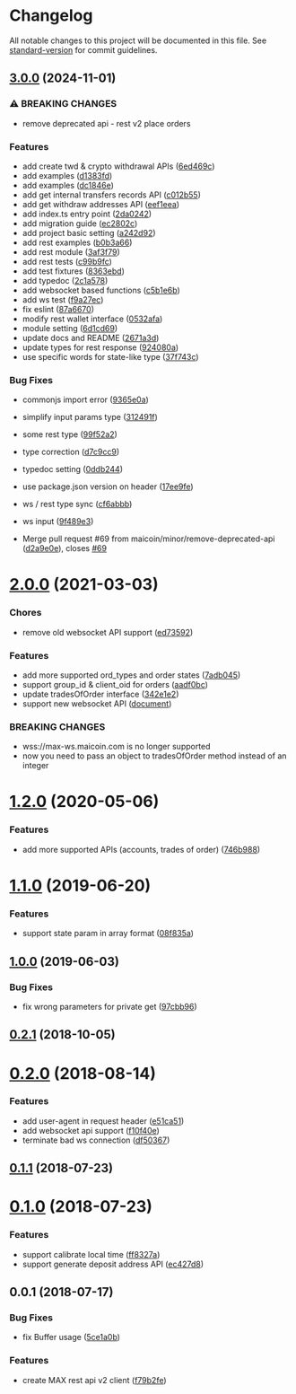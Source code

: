 # Changelog

All notable changes to this project will be documented in this file. See [standard-version](https://github.com/conventional-changelog/standard-version) for commit guidelines.

## [3.0.0](https://github.com/maicoin/max-exchange-api-node/compare/v2.0.0...v3.0.0) (2024-11-01)


### ⚠ BREAKING CHANGES

* remove deprecated api - rest v2 place orders

### Features

* add create twd & crypto withdrawal APIs ([6ed469c](https://github.com/maicoin/max-exchange-api-node/commit/6ed469cbe283256ac2019709b4760a7dc8fe2d3c))
* add examples ([d1383fd](https://github.com/maicoin/max-exchange-api-node/commit/d1383fd10de4bf03559b7b2a78ef5f5c4addf8ce))
* add examples ([dc1846e](https://github.com/maicoin/max-exchange-api-node/commit/dc1846e2c7c3c820842b86596a16b4367d6b7bc1))
* add get internal transfers records API ([c012b55](https://github.com/maicoin/max-exchange-api-node/commit/c012b55ea4076a01cb6ab4d42e04948f96598981))
* add get withdraw addresses API ([eef1eea](https://github.com/maicoin/max-exchange-api-node/commit/eef1eea59320cafe8f40ac5feb9dea65ef931c31))
* add index.ts entry point ([2da0242](https://github.com/maicoin/max-exchange-api-node/commit/2da02422c3e61c3171caee4416ad6773382ef56f))
* add migration guide ([ec2802c](https://github.com/maicoin/max-exchange-api-node/commit/ec2802c4de512e251a2892b58a2dcc7f792ce38b))
* add project basic setting ([a242d92](https://github.com/maicoin/max-exchange-api-node/commit/a242d92c6b612a91c42c571cc12ec7cd992f6600))
* add rest examples ([b0b3a66](https://github.com/maicoin/max-exchange-api-node/commit/b0b3a66ba6ae8bc31adeedbae1ef8aa78a852f3f))
* add rest module ([3af3f79](https://github.com/maicoin/max-exchange-api-node/commit/3af3f792601918173ce69e37e9ddbd099bd437dd))
* add rest tests ([c99b9fc](https://github.com/maicoin/max-exchange-api-node/commit/c99b9fc4b2a28185ddef54ef0efaf543722b8713))
* add test fixtures ([8363ebd](https://github.com/maicoin/max-exchange-api-node/commit/8363ebd6c5ea40194c965be6d1dad225ec77abbb))
* add typedoc ([2c1a578](https://github.com/maicoin/max-exchange-api-node/commit/2c1a578151ac73f88051bced8d9b35bc108fc22a))
* add websocket based functions ([c5b1e6b](https://github.com/maicoin/max-exchange-api-node/commit/c5b1e6bd0b692c111645f658d84d375aa96fb8e2))
* add ws test ([f9a27ec](https://github.com/maicoin/max-exchange-api-node/commit/f9a27ecef4fbaf07ff2d3e4d9cd58223cb698c89))
* fix eslint ([87a6670](https://github.com/maicoin/max-exchange-api-node/commit/87a6670847cb3851f3db72cb47414c43e546eea2))
* modify rest wallet interface ([0532afa](https://github.com/maicoin/max-exchange-api-node/commit/0532afa871fe6f878010da82d26ce085d4e9bdbb))
* module setting ([6d1cd69](https://github.com/maicoin/max-exchange-api-node/commit/6d1cd69eb8a2e8a31b19924327eea6c0c37dd50d))
* update docs and README ([2671a3d](https://github.com/maicoin/max-exchange-api-node/commit/2671a3d62320884d1d961ebf3b48f6627961f267))
* update types for rest response ([924080a](https://github.com/maicoin/max-exchange-api-node/commit/924080acb4eb9b30d1a70d97b7738994c113714e))
* use specific words for state-like type ([37f743c](https://github.com/maicoin/max-exchange-api-node/commit/37f743cae187ec7910be99f1a6f8cf0fd321c870))


### Bug Fixes

* commonjs import error ([9365e0a](https://github.com/maicoin/max-exchange-api-node/commit/9365e0a82135b3cd3811c73fc696ed28e9247557))
* simplify input params type ([312491f](https://github.com/maicoin/max-exchange-api-node/commit/312491f12bf91371d1529d709cfcf003192da227))
* some rest type ([99f52a2](https://github.com/maicoin/max-exchange-api-node/commit/99f52a21634ab78c5f59abab9ee5826da5f6b87d))
* type correction ([d7c9cc9](https://github.com/maicoin/max-exchange-api-node/commit/d7c9cc9d79bcdb533610429a811403411d0fb14f))
* typedoc setting ([0ddb244](https://github.com/maicoin/max-exchange-api-node/commit/0ddb2442b8880e694e22f15fd2f3cba4b5b2d96e))
* use package.json version on header ([17ee9fe](https://github.com/maicoin/max-exchange-api-node/commit/17ee9fee6ce61be9e952c45faf09ce4b2f0bc22c))
* ws / rest type sync ([cf6abbb](https://github.com/maicoin/max-exchange-api-node/commit/cf6abbb4a007e077c42f3f4f158c5adc21c0a4e1))
* ws input ([9f489e3](https://github.com/maicoin/max-exchange-api-node/commit/9f489e3b268af4e6bb91bef9ad9271afca03e345))


* Merge pull request #69 from maicoin/minor/remove-deprecated-api ([d2a9e0e](https://github.com/maicoin/max-exchange-api-node/commit/d2a9e0ed690fc9649641d0f22ad8e5ebd759f53a)), closes [#69](https://github.com/maicoin/max-exchange-api-node/issues/69)

<a name="2.0.0"></a>
# [2.0.0](https://github.com/maicoin/max-exchange-api-node/compare/v1.2.0...v2.0.0) (2021-03-03)


### Chores

* remove old websocket API support ([ed73592](https://github.com/maicoin/max-exchange-api-node/commit/ed73592))


### Features

* add more supported ord_types and order states ([7adb045](https://github.com/maicoin/max-exchange-api-node/commit/7adb045))
* support group_id & client_oid for orders ([aadf0bc](https://github.com/maicoin/max-exchange-api-node/commit/aadf0bc))
* update tradesOfOrder interface ([342e1e2](https://github.com/maicoin/max-exchange-api-node/commit/342e1e2))
* support new websocket API ([document](https://maicoin.github.io/max-websocket-docs/))


### BREAKING CHANGES

* wss://max-ws.maicoin.com is no longer supported
* now you need to pass an object to tradesOfOrder method
instead of an integer



<a name="1.2.0"></a>
# [1.2.0](https://github.com/maicoin/max-exchange-api-node/compare/v1.1.0...v1.2.0) (2020-05-06)


### Features

* add more supported APIs (accounts, trades of order) ([746b988](https://github.com/maicoin/max-exchange-api-node/commit/746b988))



<a name="1.1.0"></a>
# [1.1.0](https://github.com/maicoin/max-exchange-api-node/compare/v1.0.0...v1.1.0) (2019-06-20)


### Features

* support state param in array format ([08f835a](https://github.com/maicoin/max-exchange-api-node/commit/08f835a))



<a name="1.0.0"></a>
## [1.0.0](https://github.com/maicoin/max-exchange-api-node/compare/v0.2.1...v1.0.0) (2019-06-03)


### Bug Fixes

* fix wrong parameters for private get ([97cbb96](https://github.com/maicoin/max-exchange-api-node/commit/97cbb96))



<a name="0.2.1"></a>
## [0.2.1](https://github.com/maicoin/max-exchange-api-node/compare/v0.2.0...v0.2.1) (2018-10-05)



<a name="0.2.0"></a>
# [0.2.0](https://github.com/maicoin/max-exchange-api-node/compare/v0.1.1...v0.2.0) (2018-08-14)


### Features

* add user-agent in request header ([e51ca51](https://github.com/maicoin/max-exchange-api-node/commit/e51ca51))
* add websocket api support ([f10f40e](https://github.com/maicoin/max-exchange-api-node/commit/f10f40e))
* terminate bad ws connection ([df50367](https://github.com/maicoin/max-exchange-api-node/commit/df50367))



<a name="0.1.1"></a>
## [0.1.1](https://github.com/maicoin/max-exchange-api-node/compare/v0.1.0...v0.1.1) (2018-07-23)



<a name="0.1.0"></a>
# [0.1.0](https://github.com/maicoin/max-exchange-api-node/compare/v0.0.1...v0.1.0) (2018-07-23)


### Features

* support calibrate local time ([ff8327a](https://github.com/maicoin/max-exchange-api-node/commit/ff8327a))
* support generate deposit address API ([ec427d8](https://github.com/maicoin/max-exchange-api-node/commit/ec427d8))



<a name="0.0.1"></a>
## 0.0.1 (2018-07-17)


### Bug Fixes

* fix Buffer usage ([5ce1a0b](https://github.com/maicoin/max-exchange-api-node/commit/5ce1a0b))


### Features

* create MAX rest api v2 client ([f79b2fe](https://github.com/maicoin/max-exchange-api-node/commit/f79b2fe))

